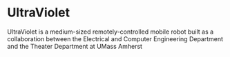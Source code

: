 UltraViolet
===========

UltraViolet is a medium-sized remotely-controlled mobile robot built as a collaboration between the Electrical and Computer Engineering Department and the Theater Department at UMass Amherst
